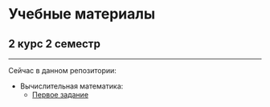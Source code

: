 # Учебные материалы
## 2 курс 2 семестр
____
Сейчас в данном репозитории:
- Вычислительная математика: 
     - [Первое задание](https://github.com/kaidarka/study/blob/main/%D0%B2%D1%8B%D1%87%D0%B8%D1%81%D0%BB%D0%B8%D1%82%D0%B5%D0%BB%D1%8C%D0%BD%D0%B0%D1%8F%20%D0%BC%D0%B0%D1%82%D0%B5%D0%BC%D0%B0%D1%82%D0%B8%D0%BA%D0%B0/1-task/main.cpp)
